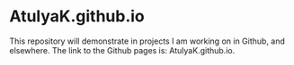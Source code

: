 # AtulyaK.github.io

This repository will demonstrate in projects I am working on in Github, and elsewhere. The link to the Github pages is: AtulyaK.github.io. 
